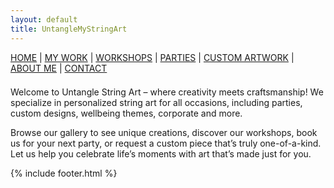 ```yaml
---
layout: default
title: UntangleMyStringArt
---
```



<nav style="margin-bottom:1.5em">
	<a href="/">HOME</a> |
	<a href="/mywork.html">MY WORK</a> |
	<a href="/workshops.html">WORKSHOPS</a> |
	<a href="/parties.html">PARTIES</a> |
	<a href="/customartwork.html">CUSTOM ARTWORK</a> |
	<a href="/about.html">ABOUT ME</a> |
	<a href="/contact.html">CONTACT</a>
</nav>

Welcome to Untangle String Art – where creativity meets craftsmanship! We specialize in personalized string art for all occasions, including parties, custom designs, wellbeing themes, corporate and more.


Browse our gallery to see unique creations, discover our workshops, book us for your next party, or request a custom piece that’s truly one-of-a-kind. Let us help you celebrate life’s moments with art that’s made just for you.

{% include footer.html %}
